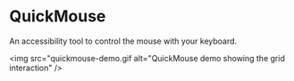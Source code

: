 # QuickMouse

An accessibility tool to control the mouse with your keyboard.

<img src="quickmouse-demo.gif alt="QuickMouse demo showing the grid interaction" />



